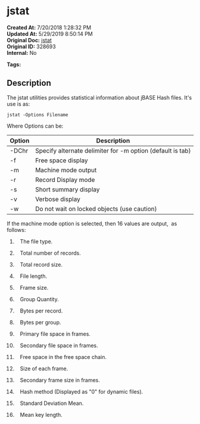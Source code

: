 # jstat

**Created At:** 7/20/2018 1:28:32 PM  
**Updated At:** 5/29/2019 8:50:14 PM  
**Original Doc:** [jstat](https://docs.jbase.com/42462-distributed-files/jstat)  
**Original ID:** 328693  
**Internal:** No  

**Tags:**
<badge text='statistics' vertical='middle' />
<badge text='hash files' vertical='middle' />

## Description 

The jstat utilities provides statistical information about jBASE Hash files. It's use is as:

```
jstat -Options Filename
```

Where Options can be:


| Option<br> | Description<br> |
| --- | --- |
| -DChr<br> | Specify alternate delimiter for -m option (default is tab)<br> |
| -f<br> | Free space display<br> |
| -m<br> | Machine mode output<br> |
| -r<br> | Record Display mode<br> |
| -s<br> | Short summary display<br> |
| -v<br> | Verbose display<br> |
| -w<br> | Do not wait on locked objects (use caution)<br> |




If the machine mode option is selected, then 16 values are output,  as follows:

1.    The file type.

2.    Total number of records.

3.    Total record size.

4.    File length.

5.    Frame size.

6.    Group Quantity.

7.    Bytes per record.

8.    Bytes per group.

9.    Primary file space in frames.

10.    Secondary file space in frames.

11.    Free space in the free space chain.

12.    Size of each frame.

13.    Secondary frame size in frames.

14.    Hash method (Displayed as "0" for dynamic files).

15.    Standard Deviation Mean.

16.    Mean key length.
